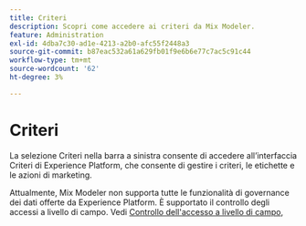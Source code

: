 ```yaml
---
title: Criteri
description: Scopri come accedere ai criteri da Mix Modeler.
feature: Administration
exl-id: 4dba7c30-ad1e-4213-a2b0-afc55f2448a3
source-git-commit: b87eac532a61a629fb01f9e6b6e77c7ac5c91c44
workflow-type: tm+mt
source-wordcount: '62'
ht-degree: 3%

---
```


# Criteri

La selezione Criteri nella barra a sinistra consente di accedere all’interfaccia Criteri di Experience Platform, che consente di gestire i criteri, le etichette e le azioni di marketing.

Attualmente, Mix Modeler non supporta tutte le funzionalità di governance dei dati offerte da Experience Platform. È supportato il controllo degli accessi a livello di campo. Vedi [Controllo dell&#39;accesso a livello di campo](../harmonize-data/dataset-rules.md#field-level-access-control),
